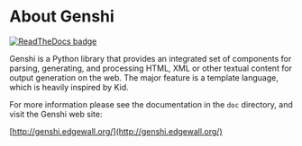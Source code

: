 About Genshi
============

[![ReadTheDocs badge](https://readthedocs.org/projects/genshi/badge/?version=default&style=for-the-badge)](https://genshi.readthedocs.org/)

Genshi is a Python library that provides an integrated set of
components for parsing, generating, and processing HTML, XML or other
textual content for output generation on the web. The major feature is
a template language, which is heavily inspired by Kid.

For more information please see the documentation in the `doc`
directory, and visit the Genshi web site:

[http://genshi.edgewall.org/](http://genshi.edgewall.org/)
